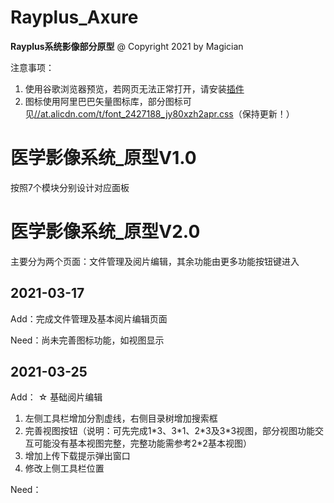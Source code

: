 # Rayplus_Axure
**Rayplus系统影像部分原型**
@ Copyright 2021 by Magician

注意事项：

1. 使用谷歌浏览器预览，若网页无法正常打开，请安装[插件](https://chrome.google.com/webstore/detail/axure-rp-extension-for-ch/dogkpdfcklifaemcdfbildhcofnopogp)
2. 图标使用阿里巴巴矢量图标库，部分图标可见[//at.alicdn.com/t/font_2427188_jy80xzh2apr.css](//at.alicdn.com/t/font_2427188_jy80xzh2apr.css)（保持更新！）

# 医学影像系统_原型V1.0

按照7个模块分别设计对应面板

# 医学影像系统_原型V2.0

主要分为两个页面：文件管理及阅片编辑，其余功能由更多功能按钮键进入

## 2021-03-17 

Add：完成文件管理及基本阅片编辑页面

Need：尚未完善图标功能，如视图显示

## 2021-03-25

Add：
☆ 基础阅片编辑
1. 左侧工具栏增加分割虚线，右侧目录树增加搜索框
2. 完善视图按钮（说明：可先完成1\*3、3\*1、2\*3及3\*3视图，部分视图功能交互可能没有基本视图完整，完整功能需参考2\*2基本视图）
3. 增加上传下载提示弹出窗口
4. 修改上侧工具栏位置

Need：

